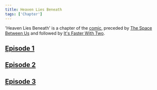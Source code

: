 ```yaml
---
title: Heaven Lies Beneath
tags: ['Chapter']
---
```

'Heaven Lies Beneath' is a chapter of the [comic](/_wiki/index.md), preceded by [The Space Between Us](/_wiki/the-space-between-us.md) and followed by [It's Faster With Two](/_wiki/its-faster-with-two.md).

## [Episode 1](https://tapas.io/episode/2029009)

## [Episode 2](https://tapas.io/episode/2029010)

## [Episode 3](https://tapas.io/episode/2029011)

